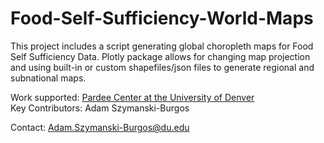 # Food-Self-Sufficiency-World-Maps
This project includes a script generating global choropleth maps for Food Self Sufficiency Data. Plotly package allows for changing map projection and using built-in or custom shapefiles/json files to generate regional and subnational maps.

Work supported: [Pardee Center at the University of Denver](https://pardee.du.edu/) <br>
Key Contributors: Adam Szymanski-Burgos 

Contact: Adam.Szymanski-Burgos@du.edu
